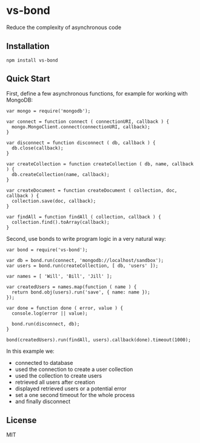 vs-bond
=======

Reduce the complexity of asynchronous code


Installation
------------

```
npm install vs-bond
```


Quick Start
-----------

First, define a few asynchronous functions, for example for working with MongoDB:

```
var mongo = require('mongodb');

var connect = function connect ( connectionURI, callback ) {
  mongo.MongoClient.connect(connectionURI, callback);
}

var disconnect = function disconnect ( db, callback ) {
  db.close(callback);
}

var createCollection = function createCollection ( db, name, callback ) {
  db.createCollection(name, callback);
}

var createDocument = function createDocument ( collection, doc, callback ) {
  collection.save(doc, callback);
}

var findAll = function findAll ( collection, callback ) {
  collection.find().toArray(callback);
}
```

Second, use bonds to write program logic in a very natural way:

```
var bond = require('vs-bond');

var db = bond.run(connect, 'mongodb://localhost/sandbox');
var users = bond.run(createCollection, [ db, 'users' ]);

var names = [ 'Will', 'Bill', 'Jill' ];

var createdUsers = names.map(function ( name ) {
  return bond.obj(users).run('save', { name: name });
});

var done = function done ( error, value ) {
  console.log(error || value);

  bond.run(disconnect, db);
}

bond(createdUsers).run(findAll, users).callback(done).timeout(1000);
```

In this example we:
  - connected to database
  - used the connection to create a user collection
  - used the collection to create users
  - retrieved all users after creation
  - displayed retrieved users or a potential error
  - set a one second timeout for the whole process
  - and finally disconnect


License
-------

MIT
